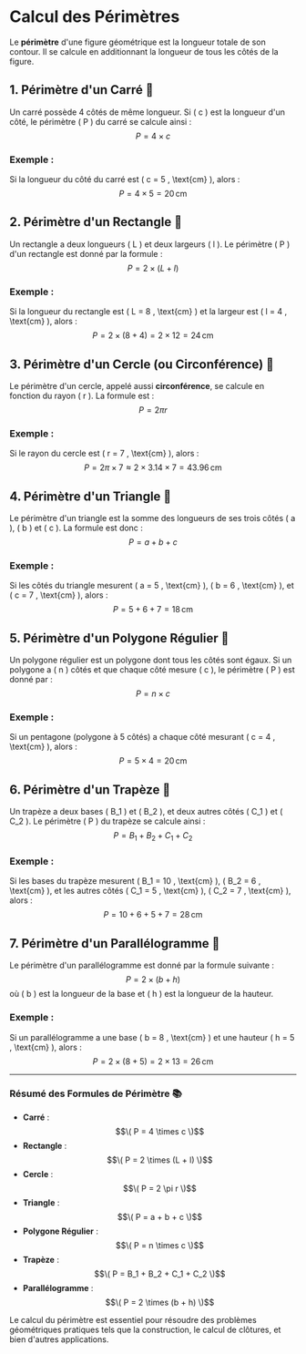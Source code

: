 # Calcul des Périmètres

Le **périmètre** d'une figure géométrique est la longueur totale de son contour. Il se calcule en additionnant la longueur de tous les côtés de la figure.

## 1. **Périmètre d'un Carré** 🔲

Un carré possède 4 côtés de même longueur. Si \( c \) est la longueur d'un côté, le périmètre \( P \) du carré se calcule ainsi :
$$ P = 4 \times c $$

### Exemple :
Si la longueur du côté du carré est \( c = 5 \, \text{cm} \), alors :
$$ P = 4 \times 5 = 20 \, \text{cm} $$

## 2. **Périmètre d'un Rectangle** 📏

Un rectangle a deux longueurs \( L \) et deux largeurs \( l \). Le périmètre \( P \) d'un rectangle est donné par la formule :
$$ P = 2 \times (L + l) $$

### Exemple :
Si la longueur du rectangle est \( L = 8 \, \text{cm} \) et la largeur est \( l = 4 \, \text{cm} \), alors :
$$ P = 2 \times (8 + 4) = 2 \times 12 = 24 \, \text{cm} $$

## 3. **Périmètre d'un Cercle (ou Circonférence)** 🔵

Le périmètre d'un cercle, appelé aussi **circonférence**, se calcule en fonction du rayon \( r \). La formule est :
$$ P = 2 \pi r $$

### Exemple :
Si le rayon du cercle est \( r = 7 \, \text{cm} \), alors :
$$ P = 2 \pi \times 7 \approx 2 \times 3.14 \times 7 = 43.96 \, \text{cm} $$

## 4. **Périmètre d'un Triangle** 🔺

Le périmètre d'un triangle est la somme des longueurs de ses trois côtés \( a \), \( b \) et \( c \). La formule est donc :
$$ P = a + b + c $$

### Exemple :
Si les côtés du triangle mesurent \( a = 5 \, \text{cm} \), \( b = 6 \, \text{cm} \), et \( c = 7 \, \text{cm} \), alors :
$$ P = 5 + 6 + 7 = 18 \, \text{cm} $$

## 5. **Périmètre d'un Polygone Régulier** 🔷

Un polygone régulier est un polygone dont tous les côtés sont égaux. Si un polygone a \( n \) côtés et que chaque côté mesure \( c \), le périmètre \( P \) est donné par :
$$ P = n \times c $$

### Exemple :
Si un pentagone (polygone à 5 côtés) a chaque côté mesurant \( c = 4 \, \text{cm} \), alors :
$$ P = 5 \times 4 = 20 \, \text{cm} $$

## 6. **Périmètre d'un Trapèze** 🔻

Un trapèze a deux bases \( B_1 \) et \( B_2 \), et deux autres côtés \( C_1 \) et \( C_2 \). Le périmètre \( P \) du trapèze se calcule ainsi :
$$ P = B_1 + B_2 + C_1 + C_2 $$

### Exemple :
Si les bases du trapèze mesurent \( B_1 = 10 \, \text{cm} \), \( B_2 = 6 \, \text{cm} \), et les autres côtés \( C_1 = 5 \, \text{cm} \), \( C_2 = 7 \, \text{cm} \), alors :
$$ P = 10 + 6 + 5 + 7 = 28 \, \text{cm} $$

## 7. **Périmètre d'un Parallélogramme** 🔶

Le périmètre d'un parallélogramme est donné par la formule suivante :
$$ P = 2 \times (b + h) $$ 
où \( b \) est la longueur de la base et \( h \) est la longueur de la hauteur.

### Exemple :
Si un parallélogramme a une base \( b = 8 \, \text{cm} \) et une hauteur \( h = 5 \, \text{cm} \), alors :
$$ P = 2 \times (8 + 5) = 2 \times 13 = 26 \, \text{cm} $$

---

### Résumé des Formules de Périmètre 📚


- **Carré** : $$\( P = 4 \times c \)$$
- **Rectangle** : $$\( P = 2 \times (L + l) \)$$
- **Cercle** : $$\( P = 2 \pi r \)$$
- **Triangle** : $$\( P = a + b + c \)$$
- **Polygone Régulier** : $$\( P = n \times c \)$$
- **Trapèze** : $$\( P = B_1 + B_2 + C_1 + C_2 \)$$
- **Parallélogramme** : $$\( P = 2 \times (b + h) \)$$

Le calcul du périmètre est essentiel pour résoudre des problèmes géométriques pratiques tels que la construction, le calcul de clôtures, et bien d'autres applications.